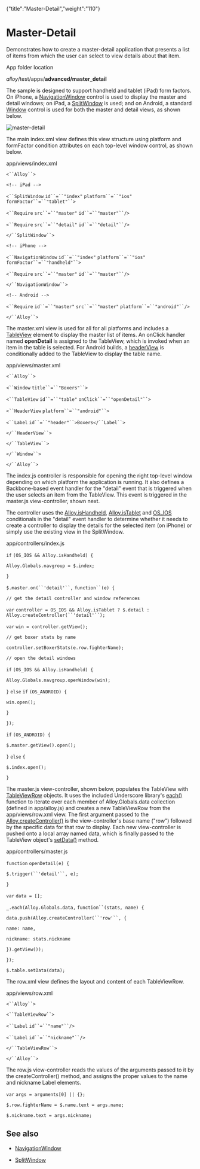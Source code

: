 {"title":"Master-Detail","weight":"110"} 

# Master-Detail

Demonstrates how to create a master-detail application that presents a list of items from which the user can select to view details about that item.

App folder location

_alloy_/test/apps/**advanced/master\_detail**

The sample is designed to support handheld and tablet (iPad) form factors. On iPhone, a [NavigationWindow](#!/api/Titanium.UI.iOS.NavigationWindow) control is used to display the master and detail windows; on iPad, a [SplitWindow](#!/api/Titanium.UI.iPad.SplitWindow) is used; and on Android, a standard [Window](https://docs.appcelerator.com/platform/latest/#!/api/Titanium.UI.Window) control is used for both the master and detail views, as shown below.

![master-detail](/Images/appc/download/attachments/41845665/master-detail.png)

The main index.xml view defines this view structure using platform and formFactor condition attributes on each top-level window control, as shown below.

app/views/index.xml

`<``Alloy``>`

`<!-- iPad -->`

`<``SplitWindow`  `id``=``"index"`  `platform``=``"ios"`  `formFactor``=``"tablet"``>`

`<``Require`  `src``=``"master"`  `id``=``"master"``/>`

`<``Require`  `src``=``"detail"`  `id``=``"detail"``/>`

`</``SplitWindow``>`

`<!-- iPhone -->`

`<``NavigationWindow`  `id``=``"index"`  `platform``=``"ios"`  `formFactor``=``"handheld"``>`

`<``Require`  `src``=``"master"`  `id``=``"master"``/>`

`</``NavigationWindow``>`

`<!-- Android -->`

`<``Require`  `id``=``"master"`  `src``=``"master"`  `platform``=``"android"``/>`

`</``Alloy``>`

The master.xml view is used for all for all platforms and includes a [TableView](https://docs.appcelerator.com/platform/latest/#!/api/Titanium.UI.TableView) element to display the master list of items. An onClick handler named **openDetail** is assigned to the TableView, which is invoked when an item in the table is selected. For Android builds, a [headerView](https://docs.appcelerator.com/platform/latest/#!/api/Titanium.UI.TableViewSection-property-headerView) is conditionally added to the TableView to display the table name.

app/views/master.xml

`<``Alloy``>`

`<``Window`  `title``=``"Boxers"``>`

`<``TableView`  `id``=``"table"`  `onClick``=``"openDetail"``>`

`<``HeaderView`  `platform``=``"android"``>`

`<``Label`  `id``=``"header"``>Boxers</``Label``>`

`</``HeaderView``>`

`</``TableView``>`

`</``Window``>`

`</``Alloy``>`

The index.js controller is responsible for opening the right top-level window depending on which platform the application is running. It also defines a Backbone-based event handler for the "detail" event that is triggered when the user selects an item from the TableView. This event is triggered in the master.js view-controller, shown next.

The controller uses the [Alloy.isHandheld](#!/api/Alloy-property-isHandheld), [Alloy.isTablet](#!/api/Alloy-property-isHandheld) and [OS\_IOS](/docs/appc/Alloy_Framework/Alloy_Guide/Alloy_Controllers/#Conditionalcode) conditionals in the "detail" event handler to determine whether it needs to create a controller to display the details for the selected item (on iPhone) or simply use the existing view in the SplitWindow.

app/controllers/index.js

`if` `(OS_IOS && Alloy.isHandheld) {`

`Alloy.Globals.navgroup = $.index;`

`}`

`$.master.on(``'detail'``,` `function``(e) {`

`// get the detail controller and window references`

`var` `controller = OS_IOS && Alloy.isTablet ? $.detail : Alloy.createController(``'detail'``);`

`var` `win = controller.getView();`

`// get boxer stats by name`

`controller.setBoxerStats(e.row.fighterName);`

`// open the detail windows`

`if` `(OS_IOS && Alloy.isHandheld) {`

`Alloy.Globals.navgroup.openWindow(win);`

`}` `else`  `if` `(OS_ANDROID) {`

`win.open();`

`}`

`});`

`if` `(OS_ANDROID) {`

`$.master.getView().open();`

`}` `else` `{`

`$.index.open();`

`}`

The master.js view-controller, shown below, populates the TableView with [TableViewRow](https://docs.appcelerator.com/platform/latest/#!/api/Titanium.UI.TableViewRow) objects. It uses the included Underscore library's [each()](http://underscorejs.org/#each) function to iterate over each member of Alloy.Globals.data collection (defined in app/alloy.js) and creates a new TableViewRow from the app/views/row.xml view. The first argument passed to the [Alloy.createController()](#!/api/Alloy-method-createController) is the view-controller's base name ("row") followed by the specific data for that row to display. Each new view-controller is pushed onto a local array named data, which is finally passed to the TableView object's [setData()](#!/api/Titanium.UI.TableView-method-setData) method.

app/controllers/master.js

`function` `openDetail(e) {`

`$.trigger(``'detail'``, e);`

`}`

`var` `data = [];`

`_.each(Alloy.Globals.data,` `function``(stats, name) {`

`data.push(Alloy.createController(``'row'``, {`

`name: name,`

`nickname: stats.nickname`

`}).getView());`

`});`

`$.table.setData(data);`

The row.xml view defines the layout and content of each TableViewRow.

app/views/row.xml

`<``Alloy``>`

`<``TableViewRow``>`

`<``Label`  `id``=``"name"``/>`

`<``Label`  `id``=``"nickname"``/>`

`</``TableViewRow``>`

`</``Alloy``>`

The row.js view-controller reads the values of the arguments passed to it by the createController() method, and assigns the proper values to the name and nickname Label elements.

`var` `args = arguments[0] || {};`

`$.row.fighterName = $.name.text = args.name;`

`$.nickname.text = args.nickname;`

## See also

*   [NavigationWindow](https://docs.appcelerator.com/platform/latest/#!/api/Titanium.UI.iOS.NavigationWindow)
    
*   [SplitWindow](https://docs.appcelerator.com/platform/latest/#!/api/Titanium.UI.iPad.SplitWindo)